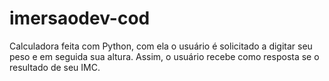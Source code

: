# imersaodev-cod


Calculadora feita com Python, com ela o usuário é solicitado a digitar seu peso
e em seguida sua altura.
Assim, o usuário recebe como resposta se o resultado de seu IMC.
